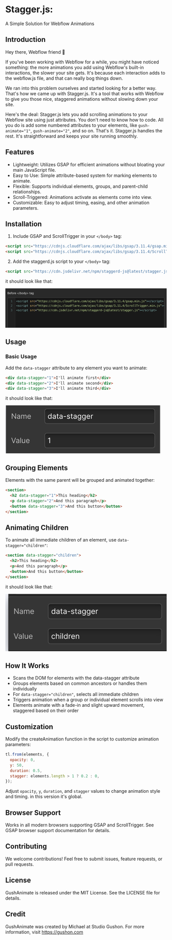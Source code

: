 # Stagger.js:

A Simple Solution for Webflow Animations

## Introduction

Hey there, Webflow friend 👋

If you've been working with Webflow for a while, you might have noticed something: the more animations you add using Webflow's built-in interactions, the slower your site gets. It's because each interaction adds to the webflow.js file, and that can really bog things down.

We ran into this problem ourselves and started looking for a better way. That's how we came up with Stagger.js. It's a tool that works with Webflow to give you those nice, staggered animations without slowing down your site.

Here's the deal: Stagger.js lets you add scrolling animations to your Webflow site using just attributes. You don't need to know how to code. All you do is add some numbered attributes to your elements, like `gush-animate="1"`, `gush-animate="2"`, and so on. That's it. Stagger.js handles the rest. It's straightforward and keeps your site running smoothly.

## Features

- Lightweight: Utilizes GSAP for efficient animations without bloating your main JavaScript file.
- Easy to Use: Simple attribute-based system for marking elements to animate.
- Flexible: Supports individual elements, groups, and parent-child relationships.
- Scroll-Triggered: Animations activate as elements come into view.
- Customizable: Easy to adjust timing, easing, and other animation parameters.

## Installation

1. Include GSAP and ScrollTrigger in your `</body>` tag:

```html
<script src="https://cdnjs.cloudflare.com/ajax/libs/gsap/3.11.4/gsap.min.js"></script>
<script src="https://cdnjs.cloudflare.com/ajax/libs/gsap/3.11.4/ScrollTrigger.min.js"></script>
```

2. Add the staggerd.js script to your `</body>` tag:

```html
<script src="https://cdn.jsdelivr.net/npm/staggerd-js@latest/stagger.js"></script>
```

it should look like that:

![Image](paste.png)

## Usage

### Basic Usage

Add the `data-stagger` attribute to any element you want to animate:

```html
<div data-stagger="1">I'll animate first</div>
<div data-stagger="2">I'll animate second</div>
<div data-stagger="3">I'll animate third</div>
```

it should look like that:

![Image](attr.png)

## Grouping Elements

Elements with the same parent will be grouped and animated together:

```html
<section>
  <h2 data-stagger="1">This heading</h2>
  <p data-stagger="2">And this paragraph</p>
  <button data-stagger="3">And this button</button>
</section>
```

## Animating Children

To animate all immediate children of an element, use `data-stagger="children"`:

```html
<section data-stagger="children">
  <h2>This heading</h2>
  <p>And this paragraph</p>
  <button>And this button</button>
</section>
```

it should look like that:

![Image](children.png)

## How It Works

- Scans the DOM for elements with the data-stagger attribute
- Groups elements based on common ancestors or handles them individually
- For `data-stagger="children"`, selects all immediate children
- Triggers animation when a group or individual element scrolls into view
- Elements animate with a fade-in and slight upward movement, staggered based on their order

## Customization

Modify the createAnimation function in the script to customize animation parameters:

```javascript
tl.from(elements, {
  opacity: 0,
  y: 50,
  duration: 0.5,
  stagger: elements.length > 1 ? 0.2 : 0,
});
```

Adjust `opacity`, `y`, `duration`, and `stagger` values to change animation style and timing. in this version it's global.

## Browser Support

Works in all modern browsers supporting GSAP and ScrollTrigger. See GSAP browser support documentation for details.

## Contributing

We welcome contributions! Feel free to submit issues, feature requests, or pull requests.

## License

GushAnimate is released under the MIT License. See the LICENSE file for details.

## Credit

GushAnimate was created by Michael at Studio Gushon. For more information, visit https://gushon.com
